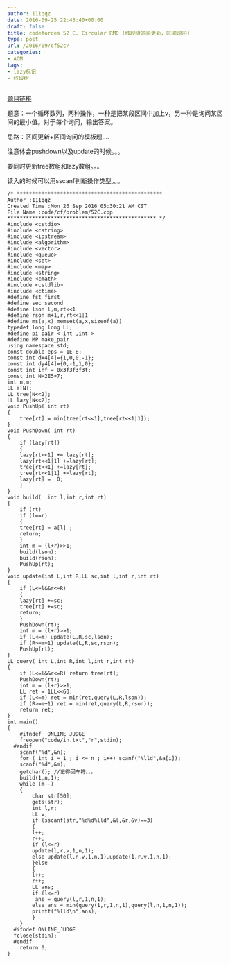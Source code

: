 ```yaml
---
author: 111qqz
date: 2016-09-25 22:43:40+00:00
draft: false
title: codeforces 52 C. Circular RMQ (线段树区间更新，区间询问)
type: post
url: /2016/09/cf52c/
categories:
- ACM
tags:
- lazy标记
- 线段树
---
```


[题目链接](http://codeforces.com/problemset/problem/52/C)

题意：一个循环数列，两种操作，一种是把某段区间中加上v，另一种是询问某区间的最小值。对于每个询问，输出答案。

思路：区间更新+区间询问的模板题....

注意体会pushdown以及update的时候。。。

要同时更新tree数组和lazy数组。。。

读入的时候可以用sscanf判断操作类型。。。

    
    /* ***********************************************
    Author :111qqz
    Created Time :Mon 26 Sep 2016 05:30:21 AM CST
    File Name :code/cf/problem/52C.cpp
    ************************************************ */
    #include <cstdio>
    #include <cstring>
    #include <iostream>
    #include <algorithm>
    #include <vector>
    #include <queue>
    #include <set>
    #include <map>
    #include <string>
    #include <cmath>
    #include <cstdlib>
    #include <ctime>
    #define fst first
    #define sec second
    #define lson l,m,rt<<1
    #define rson m+1,r,rt<<1|1
    #define ms(a,x) memset(a,x,sizeof(a))
    typedef long long LL;
    #define pi pair < int ,int >
    #define MP make_pair
    using namespace std;
    const double eps = 1E-8;
    const int dx4[4]={1,0,0,-1};
    const int dy4[4]={0,-1,1,0};
    const int inf = 0x3f3f3f3f;
    const int N=2E5+7;
    int n,m;
    LL a[N];
    LL tree[N<<2];
    LL lazy[N<<2];
    void PushUp( int rt)
    {
        tree[rt] = min(tree[rt<<1],tree[rt<<1|1]);
    }
    void PushDown( int rt)
    {
        if (lazy[rt])
        {
    	lazy[rt<<1] += lazy[rt];
    	lazy[rt<<1|1] +=lazy[rt];
    	tree[rt<<1] +=lazy[rt];
    	tree[rt<<1|1] +=lazy[rt];
    	lazy[rt] =  0;
        }
    }
    void build(  int l,int r,int rt)
    {
        if (rt)
        if (l==r)
        {
    	tree[rt] = a[l] ;
    	return;
        }
        int m = (l+r)>>1;
        build(lson);
        build(rson);
        PushUp(rt);
    }
    void update(int L,int R,LL sc,int l,int r,int rt)
    {
        if (L<=l&&r<=R)
        {
    	lazy[rt] +=sc;
    	tree[rt] +=sc;
    	return;
        }
        PushDown(rt);
        int m = (l+r)>>1;
        if (L<=m) update(L,R,sc,lson);
        if (R>=m+1) update(L,R,sc,rson);
        PushUp(rt);
    }
    LL query( int L,int R,int l,int r,int rt)
    {
        if (L<=l&&r<=R) return tree[rt];
        PushDown(rt);
        int m = (l+r)>>1;
        LL ret = 1LL<<60;
        if (L<=m) ret = min(ret,query(L,R,lson));
        if (R>=m+1) ret = min(ret,query(L,R,rson));
        return ret;
    }
    int main()
    {
    	#ifndef  ONLINE_JUDGE 
    	freopen("code/in.txt","r",stdin);
      #endif
    	scanf("%d",&n);
    	for ( int i = 1 ; i <= n ; i++) scanf("%lld",&a[i]);
    	scanf("%d",&m);
    	getchar(); //记得回车符。。。
    	build(1,n,1);
    	while (m--)
    	{
    	    char str[50];
    	    gets(str);
    	    int l,r;
    	    LL v;
    	    if (sscanf(str,"%d%d%lld",&l,&r,&v)==3)
    	    {
    		l++;
    		r++;
    		if (l<=r)
    		update(l,r,v,1,n,1);
    		else update(l,n,v,1,n,1),update(1,r,v,1,n,1);
    	    }else
    	    {
    		l++;
    		r++;
    		LL ans;
    		if (l<=r)
    		 ans = query(l,r,1,n,1);
    		else ans = min(query(1,r,1,n,1),query(l,n,1,n,1));
    		printf("%lld\n",ans);
    	    }
    	}
      #ifndef ONLINE_JUDGE  
      fclose(stdin);
      #endif
        return 0;
    }
    





